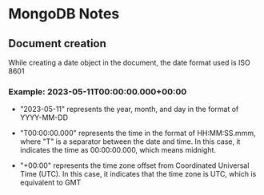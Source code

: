 # MongoDB Notes
## Document creation

While creating a date object in the document, the date format used is ISO 8601

### Example: 2023-05-11T00:00:00.000+00:00

- "2023-05-11" represents the year, month, and day in the format of YYYY-MM-DD

- "T00:00:00.000" represents the time in the format of HH:MM:SS.mmm, where "T" is a separator between the date and time. In this case, it indicates the time as 00:00:00.000, which means midnight.

- "+00:00" represents the time zone offset from Coordinated Universal Time (UTC). In this case, it indicates that the time zone is UTC, which is equivalent to GMT

